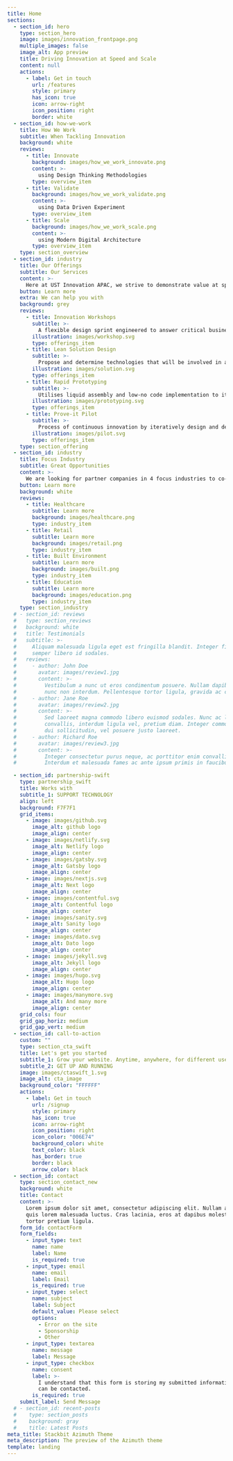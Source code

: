 ```yaml
---
title: Home
sections:
  - section_id: hero
    type: section_hero
    image: images/innovation_frontpage.png
    multiple_images: false
    image_alt: App preview
    title: Driving Innovation at Speed and Scale
    content: null
    actions:
      - label: Get in touch
        url: /features
        style: primary
        has_icon: true
        icon: arrow-right
        icon_position: right
        border: white
  - section_id: how-we-work
    title: How We Work
    subtitle: When Tackling Innovation
    background: white
    reviews:
      - title: Innovate
        background: images/how_we_work_innovate.png
        content: >-
          using Design Thinking Methodologies
        type: overview_item
      - title: Validate
        background: images/how_we_work_validate.png
        content: >-
          using Data Driven Experiment
        type: overview_item
      - title: Scale
        background: images/how_we_work_scale.png
        content: >-
          using Modern Digital Architecture
        type: overview_item
    type: section_overview
  - section_id: industry
    title: Our Offerings
    subtitle: Our Services
    content: >-
      Here at UST Innovation APAC, we strive to demonstrate value at speed. Our offerings seek to help you identify the right problem statements, design innovative yet scalable solutions, and rapidly prototyping to validate and iterate continuously.
    button: Learn more
    extra: We can help you with
    background: grey
    reviews:
      - title: Innovation Workshops
        subtitle: >-
          A flexible design sprint engineered to answer critical business questions through design, prototyping, and testing ideas with customer.
        illustration: images/workshop.svg
        type: offerings_item
      - title: Lean Solution Design
        subtitle: >-
          Propose and determine technologies that will be involved in actionable plans that solve your every business requirements identified.
        illustration: images/solution.svg
        type: offerings_item
      - title: Rapid Prototyping
        subtitle: >-
          Utilises liquid assembly and low-no code implementation to iteratively churn out sufficiently complex solutions in short time spans, reaching potential solutions early and at minimal costs.
        illustration: images/prototyping.svg
        type: offerings_item
      - title: Prove-it Pilot
        subtitle: >-
          Process of continuous innovation by iteratively design and deliver validated innovation solution through rapid iterative development and data driven experimentation.
        illustration: images/pilot.svg
        type: offerings_item
    type: section_offering
  - section_id: industry
    title: Focus Industry
    subtitle: Great Opportunities
    content: >-
      We are looking for partner companies in 4 focus industries to co-design and co-develop innovative solutions to solve industry business problems.
    button: Learn more
    background: white
    reviews:
      - title: Healthcare
        subtitle: Learn more
        background: images/healthcare.png
        type: industry_item
      - title: Retail
        subtitle: Learn more
        background: images/retail.png
        type: industry_item
      - title: Built Environment
        subtitle: Learn more
        background: images/built.png
        type: industry_item
      - title: Education
        subtitle: Learn more
        background: images/education.png
        type: industry_item
    type: section_industry
  # - section_id: reviews
  #   type: section_reviews
  #   background: white
  #   title: Testimonials
  #   subtitle: >-
  #     Aliquam malesuada ligula eget est fringilla blandit. Integer finibus
  #     semper libero id sodales.
  #   reviews:
  #     - author: John Doe
  #       avatar: images/review1.jpg
  #       content: >-
  #         Vestibulum a nunc ut eros condimentum posuere. Nullam dapibus quis
  #         nunc non interdum. Pellentesque tortor ligula, gravida ac commodo eu.
  #     - author: Jane Roe
  #       avatar: images/review2.jpg
  #       content: >-
  #         Sed laoreet magna commodo libero euismod sodales. Nunc ac libero
  #         convallis, interdum ligula vel, pretium diam. Integer commodo sem at
  #         dui sollicitudin, vel posuere justo laoreet.
  #     - author: Richard Roe
  #       avatar: images/review3.jpg
  #       content: >-
  #         Integer consectetur purus neque, ac porttitor enim convallis vitae.
  #         Interdum et malesuada fames ac ante ipsum primis in faucibus.

  - section_id: partnership-swift
    type: partnership_swift
    title: Works with
    subtitle_1: SUPPORT TECHNOLOGY
    align: left
    background: F7F7F1
    grid_items:
      - image: images/github.svg
        image_alt: github logo
        image_align: center
      - image: images/netlify.svg
        image_alt: Netlify logo
        image_align: center
      - image: images/gatsby.svg
        image_alt: Gatsby logo
        image_align: center
      - image: images/nextjs.svg
        image_alt: Next logo
        image_align: center
      - image: images/contentful.svg
        image_alt: Contentful logo
        image_align: center
      - image: images/sanity.svg
        image_alt: Sanity logo
        image_align: center
      - image: images/dato.svg
        image_alt: Dato logo
        image_align: center
      - image: images/jekyll.svg
        image_alt: Jekyll logo
        image_align: center
      - image: images/hugo.svg
        image_alt: Hugo logo
        image_align: center
      - image: images/manymore.svg
        image_alt: And many more
        image_align: center
    grid_cols: four
    grid_gap_horiz: medium
    grid_gap_vert: medium
  - section_id: call-to-action
    custom: ""
    type: section_cta_swift
    title: Let's get you started
    subtitle_1: Grow your website. Anytime, anywhere, for different use cases.
    subtitle_2: GET UP AND RUNNING
    image: images/ctaswift_1.svg
    image_alt: cta_image
    background_color: "FFFFFF"
    actions:
      - label: Get in touch
        url: /signup
        style: primary
        has_icon: true
        icon: arrow-right
        icon_position: right
        icon_color: "006E74"
        background_color: white
        text_color: black
        has_border: true
        border: black
        arrow_color: black
  - section_id: contact
    type: section_contact_new
    background: white
    title: Contact
    content: >-
      Lorem ipsum dolor sit amet, consectetur adipiscing elit. Nullam a metus
      quis lorem malesuada luctus. Cras lacinia, eros at dapibus molestie, risus
      tortor pretium ligula.
    form_id: contactForm
    form_fields:
      - input_type: text
        name: name
        label: Name
        is_required: true
      - input_type: email
        name: email
        label: Email
        is_required: true
      - input_type: select
        name: subject
        label: Subject
        default_value: Please select
        options:
          - Error on the site
          - Sponsorship
          - Other
      - input_type: textarea
        name: message
        label: Message
      - input_type: checkbox
        name: consent
        label: >-
          I understand that this form is storing my submitted information so I
          can be contacted.
        is_required: true
    submit_label: Send Message
  # - section_id: recent-posts
  #    type: section_posts
  #    background: gray
  #    title: Latest Posts
meta_title: Stackbit Azimuth Theme
meta_description: The preview of the Azimuth theme
template: landing
---
```

